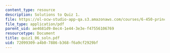 ```yaml
---
content_type: resource
description: Solutions to Quiz 1.
file: https://ol-ocw-studio-app-qa.s3.amazonaws.com/courses/6-450-principles-of-digital-communications-i-fall-2006/72099309a4b07886b368f6a9cf2929bf_quiz1_06_soln.pdf
file_type: application/pdf
parent_uid: ae4681d9-8ec4-1e44-3e3e-f47556106769
resourcetype: Document
title: quiz1_06_soln.pdf
uid: 72099309-a4b0-7886-b368-f6a9cf2929bf
---
```

